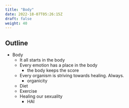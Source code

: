 ```yaml
---
title: "Body"
date: 2022-18-07T05:26:15Z
draft: false
weight: 40
---
```

## Outline
- Body
  - It all starts in the body
  - Every emotion has a place in the body
    - the body keeps the score
  - Every organism is striving towards healing. Always.
    - organicity
  - Diet
  - Exercise
  - Healing our sexuality
    - HAI
